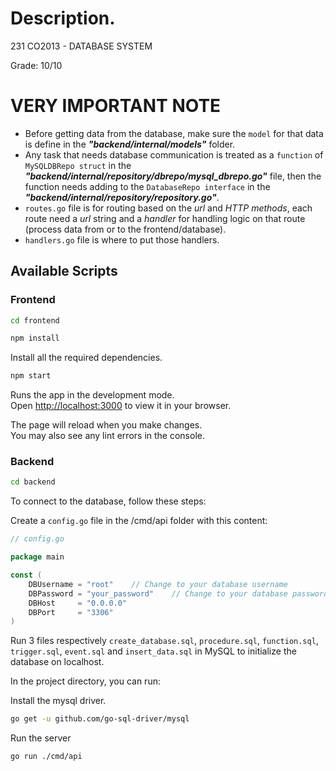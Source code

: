 # Description.

231 CO2013 - DATABASE SYSTEM

Grade: 10/10

# VERY IMPORTANT NOTE

- Before getting data from the database, make sure the `model` for that data is define in the **_"backend/internal/models"_** folder.
- Any task that needs database communication is treated as a `function` of `MySQLDBRepo struct` in the **_"backend/internal/repository/dbrepo/mysql_dbrepo.go"_** file, then the function needs adding to the `DatabaseRepo interface` in the **_"backend/internal/repository/repository.go"_**.
- `routes.go` file is for routing based on the _url_ and _HTTP methods_, each route need a _url_ string and a _handler_ for handling logic on that route (process data from or to the frontend/database).
- `handlers.go` file is where to put those handlers.

## Available Scripts

### Frontend

```bash
cd frontend
```

```bash
npm install
```

Install all the required dependencies.

```bash
npm start
```

Runs the app in the development mode.\
Open [http://localhost:3000](http://localhost:3000) to view it in your browser.

The page will reload when you make changes.\
You may also see any lint errors in the console.

### Backend

```bash
cd backend
```

To connect to the database, follow these steps:

Create a `config.go` file in the /cmd/api folder with this content:

```go
// config.go

package main

const (
    DBUsername = "root"    // Change to your database username
    DBPassword = "your_password"    // Change to your database password
    DBHost     = "0.0.0.0"
    DBPort     = "3306"
)
```

Run 3 files respectively `create_database.sql`, `procedure.sql`, `function.sql`, `trigger.sql`, `event.sql` and `insert_data.sql` in MySQL to initialize the database on localhost.

In the project directory, you can run:

Install the mysql driver.

```bash
go get -u github.com/go-sql-driver/mysql
```

Run the server

```bash
go run ./cmd/api
```
